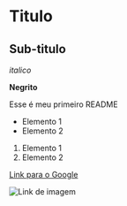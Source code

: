 # Titulo

## Sub-titulo

_italico_

**Negrito**

Esse é meu primeiro README

- Elemento 1
- Elemento 2

1. Elemento 1
2. Elemento 2

[Link para o Google](https://www.google.com)

![Link de imagem](https://serokell.io/files/pm/pmzzkh71.Markdown_markup_language_pic1.jpg)
